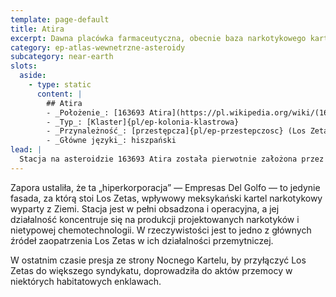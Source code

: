 ```yaml
---
template: page-default
title: Atira
excerpt: Dawna placówka farmaceutyczna, obecnie baza narkotykowego kartelu Los Zetas.
category: ep-atlas-wewnetrzne-asteroidy
subcategory: near-earth
slots:
  aside:
    - type: static
      content: |
        ## Atira
        - _Położenie_: [163693 Atira](https://pl.wikipedia.org/wiki/(163693)_Atira)
        - _Typ_: [Klaster]{pl/ep-kolonia-klastrowa}
        - _Przynależność_: [przestępcza]{pl/ep-przestepczosc} (Los Zetas)
        - _Główne języki_: hiszpański
lead: |
  Stacja na asteroidzie 163693 Atira została pierwotnie założona przez spółkę zależną hiperkorporacji farmaceutycznej jeszcze przed Upadkiem, jako odizolowana placówka do produkcji eksperymentalnych leków i egzotycznych metamateriałów. Niedługo po Upadku ujawniono, że firma macierzysta prowadziła eksperymenty na morfach ludzkich genetycznie zmodyfikowanych tak, by nie odczuwały bólu. W wyniku skandalu Atira została wykupiona przez inną, mało znaną firmę.
---
```


Zapora ustaliła, że ta „hiperkorporacja” — Empresas Del Golfo — to jedynie fasada, za którą stoi Los Zetas, wpływowy meksykański kartel narkotykowy wyparty z Ziemi. Stacja jest w pełni obsadzona i operacyjna, a jej działalność koncentruje się na produkcji projektowanych narkotyków i nietypowej chemotechnologii. W rzeczywistości jest to jedno z głównych źródeł zaopatrzenia Los Zetas w ich działalności przemytniczej.

W ostatnim czasie presja ze strony Nocnego Kartelu, by przyłączyć Los Zetas do większego syndykatu, doprowadziła do aktów przemocy w niektórych habitatowych enklawach.